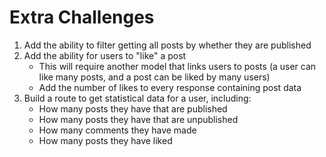 # Extra Challenges

1. Add the ability to filter getting all posts by whether they are published
2. Add the ability for users to "like" a post
    - This will require another model that links users to posts (a user can like many posts, and a post can be liked by many users)
    - Add the number of likes to every response containing post data
3. Build a route to get statistical data for a user, including:
    - How many posts they have that are published
    - How many posts they have that are unpublished
    - How many comments they have made
    - How many posts they have liked